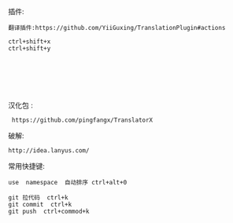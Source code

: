 插件:

```shell
翻译插件:https://github.com/YiiGuxing/TranslationPlugin#actions

ctrl+shift+x
ctrl+shift+y







```



汉化包 :

```
 https://github.com/pingfangx/TranslatorX
```

破解:

```
http://idea.lanyus.com/
```



常用快捷键:

```shell
use  namespace  自动排序 ctrl+alt+0

git 拉代码  ctrl+k  
git commit  ctrl+k
git push  ctrl+commod+k
```







